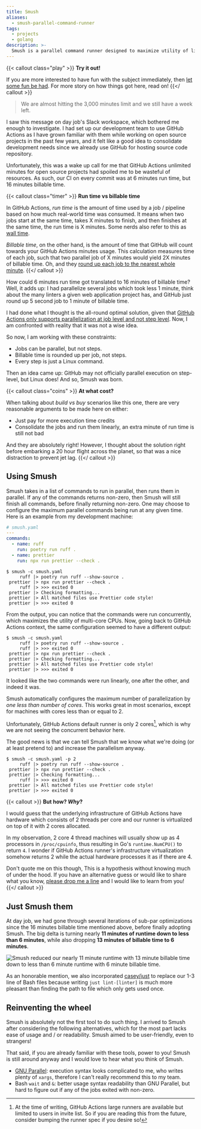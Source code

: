 ```yaml
---
title: Smush
aliases:
  - smush-parallel-command-runner
tags:
  - projects
  - golang
description: >-
  Smush is a parallel command runner designed to maximize utility of limited environments, such as continuous integeration (CI) systems, balancing both speed and cost.
---
```


{{< callout class="play" >}}
**Try it out!**

If you are more interested to have fun with the subject immediately, then [let some fun be had](https://github.com/wilsonehusin/smush). For more story on how things got here, read on!
{{</ callout >}}

> We are almost hitting the 3,000 minutes limit and we still have a week left.

I saw this message on day job's Slack workspace, which bothered me enough to investigate. I had set up our development team to use GitHub Actions as I have grown familiar with them while working on open source projects in the past few years, and it felt like a good idea to consolidate development needs since we already use GitHub for hosting source code repository.

Unfortunately, this was a wake up call for me that GitHub Actions unlimited minutes for open source projects had spoiled me to be wasteful of resources. As such, our CI on every commit was at 6 minutes run time, but 16 minutes billable time.

{{< callout class="timer" >}}
**Run time vs billable time**

In GitHub Actions, _run time_ is the amount of time used by a job / pipeline based on how much real-world time was consumed. It means when two jobs start at the same time, takes X minutes to finish, and then finishes at the same time, the run time is X minutes. Some nerds also refer to this as [wall time](https://en.wikipedia.org/wiki/Elapsed_real_time).

_Billable time_, on the other hand, is the amount of time that GitHub will count towards your GitHub Actions minutes usage. This calculation measures time of each job, such that two parallel job of X minutes would yield 2X minutes of billable time. Oh, and they [round up each job to the nearest whole minute](https://docs.github.com/en/billing/managing-billing-for-github-actions/about-billing-for-github-actions#:~:text=GitHub%20rounds%20the%20minutes%20and%20partial%20minutes%20each%20job%20uses%20up%20to%20the%20nearest%20whole%20minute.).
{{</ callout >}}

How could 6 minutes run time got translated to 16 minutes of billable time? Well, it adds up: I had parallelize several jobs which took less 1 minute, think about the many linters a given web application project has, and GitHub just round up 5 second job to 1 minute of billable time.

I had done what I thought is the all-round optimal solution, given that [GitHub Actions only supports parallelization at job level and not step level](https://github.com/orgs/community/discussions/26291). Now, I am confronted with reality that it was not a wise idea.

So now, I am working with these constraints:

- Jobs can be parallel, but not steps.
- Billable time is rounded up per job, not steps.
- Every step is just a Linux command.

Then an idea came up: GitHub may not officially parallel execution on step-level, but Linux does! And so, Smush was born.

{{< callout class="coins" >}}
**At what cost?**

When talking about _build vs buy_ scenarios like this one, there are very reasonable arguments to be made here on either:

- Just pay for more execution time credits
- Consolidate the jobs and run them linearly, an extra minute of run time is still not bad

And they are absolutely right! However, I thought about the solution right before embarking a 20 hour flight across the planet, so that was a nice distraction to prevent jet lag.
{{</ callout >}}

## Using Smush

Smush takes in a list of commands to run in parallel, then runs them in parallel. If any of the commands returns non-zero, then Smush will still finish all commands, before finally returning non-zero. One may choose to configure the maximum parallel commands being run at any given time. Here is an example from my development machine:

```yaml
# smush.yaml
---
commands:
  - name: ruff
    run: poetry run ruff .
  - name: prettier
    run: npx run prettier --check .
```

```shell-session
$ smush -c smush.yaml
     ruff |> poetry run ruff --show-source .
 prettier |> npx run prettier --check .
     ruff |> >>> exited 0
 prettier |> Checking formatting...
 prettier |> All matched files use Prettier code style!
 prettier |> >>> exited 0
```

From the output, you can notice that the commands were run concurrently, which maximizes the utility of multi-core CPUs. Now, going back to GitHub Actions context, the same configuration seemed to have a different output:

```shell-session
$ smush -c smush.yaml
     ruff |> poetry run ruff --show-source .
     ruff |> >>> exited 0
 prettier |> npx run prettier --check .
 prettier |> Checking formatting...
 prettier |> All matched files use Prettier code style!
 prettier |> >>> exited 0
```

It looked like the two commands were run linearly, one after the other, and indeed it was.

Smush automatically configures the maximum number of parallelization by _one less than number of cores_. This works great in most scenarios, except for machines with cores less than or equal to 2.

Unfortunately, GitHub Actions default runner is only 2 cores[^1], which is why we are not seeing the concurrent behavior here.

[^1]: At the time of writing, GitHub Actions large runners are available but limited to users in invite list. So if you are reading this from the future, consider bumping the runner spec if you desire so!

The good news is that we can tell Smush that we know what we're doing (or at least pretend to) and increase the parallelism anyway.

```shell-session
$ smush -c smush.yaml -p 2
     ruff |> poetry run ruff --show-source .
 prettier |> npx run prettier --check .
 prettier |> Checking formatting...
     ruff |> >>> exited 0
 prettier |> All matched files use Prettier code style!
 prettier |> >>> exited 0
```

{{< callout >}}
**But how? _Why_?**

I would guess that the underlying infrastructure of GitHub Actions have hardware which consists of 2 threads per core and our runner is virtualized on top of it with 2 cores allocated.

In my observation, 2 core 4 thread machines will usually show up as 4 processors in `/proc/cpuinfo`, thus resulting in Go's `runtime.NumCPU()` to return `4`. I wonder if GitHub Actions runner's infrastructure virtualization somehow returns 2 while the actual hardware processes it as if there are 4.

Don't quote me on this though, This is a hypothesis without knowing much of under the hood. If you have an alternative guess or would like to share what you know, [please drop me a line](mailto:wilson@husin.dev) and I would like to learn from you!
{{</ callout >}}

## Just Smush them

At day job, we had gone through several iterations of sub-par optimizations since the 16 minutes billable time mentioned above, before finally adopting Smush. The big delta is turning nearly **11 minutes of runtime down to less than 6 minutes**, while also dropping **13 minutes of billable time to 6 minutes**.

![Smush reduced our nearly 11 minute runtime with 13 minute billable time down to less than 6 minute runtime with 6 minute billable time.](just-smush.png)

As an honorable mention, we also incorporated [casey/just](https://github.com/casey/just) to replace our 1-3 line of Bash files because writing `just lint-[linter]` is much more pleasant than finding the path to file which only gets used once.

## Reinventing the wheel

Smush is absolutely not the first tool to do such thing. I arrived to Smush after considering the following alternatives, which for the most part lacks ease of usage and / or readability. Smush aimed to be user-friendly, even to strangers!

That said, if you are already familiar with these tools, power to you! Smush is still around anyway and I would love to hear what you think of Smush.

- [GNU Parallel](https://www.gnu.org/software/parallel/): execution syntax looks complicated to me, who writes plenty of `xargs`, therefore I can't really recommend this to my team.
- Bash `wait` and `&`: better usage syntax readability than GNU Parallel, but hard to figure out if any of the jobs exited with non-zero.
